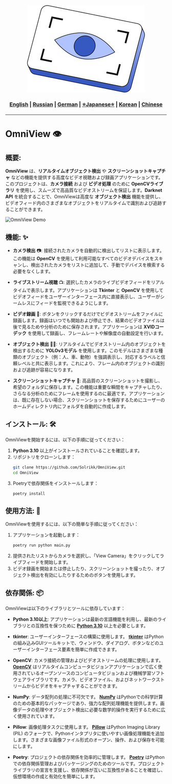 <div align="center">
  <img src="https://github.com/Solrikk/OmniView/blob/main/assets/images/techny-machine-vision-icon.png" alt="Logo" />
</div>

<div align="center">
  <h3>
    <a href="https://github.com/Solrikk/OmniView/blob/main/README.md">English</a> |
    <a href="https://github.com/Solrikk/OmniView/blob/main/README_RU.md">Russian</a> |
    <a href="https://github.com/Solrikk/OmniView/blob/main/README_GE.md">German</a> |
    <a href="https://github.com/Solrikk/OmniView/blob/main/README_JP.md">⭐Japanese⭐</a> |
    <a href="README_KR.md">Korean</a> |
    <a href="README_CN.md">Chinese</a>
  </h3>
</div>

-----------------

# OmniView 👁️

## 概要:

**OmniView** は、**リアルタイムオブジェクト検出** や **スクリーンショットキャプチャ** などの機能を提供する高度なビデオ視聴および録画アプリケーションです。このプロジェクトは、**カメラ接続** および **ビデオ処理** のために **OpenCVライブラリ** を使用し、スムーズで高品質なビデオストリームを保証します。**Darknet API** を統合することで、OmniViewは高度な **オブジェクト検出** 機能を提供し、ビデオフィード内のさまざまなオブジェクトをリアルタイムで識別および追跡することができます。

![OmniView Demo](https://github.com/Solrikk/OmniView/blob/main/assets/gif/OmniView.gif)

## 機能: ✨

- **カメラ検出** 📷: 接続されたカメラを自動的に検出してリストに表示します。この機能は **OpenCV** を使用して利用可能なすべてのビデオデバイスをスキャンし、検出されたカメラをリストに追加して、手動でデバイスを検索する必要をなくします。

- **ライブストリーム視聴** 📺: 選択したカメラのライブビデオフィードをリアルタイムで表示します。アプリケーションは **Tkinter** と **OpenCV** を使用してビデオフィードをユーザーインターフェース内に直接表示し、ユーザーがシームレスにフィードを監視できるようにします。

- **ビデオ録画** 🎥: ボタンをクリックするだけでビデオストリームをファイルに録画します。録画はいつでも開始および停止でき、結果のビデオファイルは後で見るためや分析のために保存されます。アプリケーションは **XVIDコーデック** を使用して録画し、フレームレートや解像度の自動設定を行います。

- **オブジェクト検出** 🕵️‍♂️: リアルタイムでビデオストリーム内のオブジェクトを検出するために **YOLOv3モデル** を使用します。このモデルはさまざまな種類のオブジェクト（例：人、車、動物）を強調表示し、対応するラベルと信頼レベルと共に表示します。これにより、フレーム内のオブジェクトの識別および追跡が容易になります。

- **スクリーンショットキャプチャ** 📸: 高品質のスクリーンショットを撮影し、希望のフォルダに保存します。この機能は重要な瞬間をキャプチャしたり、さらなる分析のためにフレームを使用するのに最適です。アプリケーションは、既に存在しない場合、スクリーンショットを保存するためにユーザーのホームディレクトリ内にフォルダを自動的に作成します。

## インストール: 🛠️

OmniViewを開始するには、以下の手順に従ってください：

1. **Python 3.10** 以上がインストールされていることを確認します。
2. リポジトリをクローンします：
    ```bash
    git clone https://github.com/Solrikk/OmniView.git
    cd OmniView
    ```
3. Poetryで依存関係をインストールします：
    ```bash
    poetry install
    ```

## 使用方法: 🚀

OmniViewを使用するには、以下の簡単な手順に従ってください：

1. アプリケーションを起動します：
    ```bash
    poetry run python main.py
    ```
2. 提供されたリストからカメラを選択し、「View Camera」をクリックしてライブフィードを開始します。
3. ビデオ録画を開始または停止したり、スクリーンショットを撮ったり、オブジェクト検出を有効にしたりするためのボタンを使用します。

## 依存関係: 📦

OmniViewは以下のライブラリとツールに依存しています：

- **Python 3.10以上**: アプリケーションは最新の言語機能を利用し、最新のライブラリとの互換性を保つために [**Python 3.10**](https://www.python.org/downloads/release/python-3100/) 以上を必要とします。

- **tkinter**: ユーザーインターフェースの構築に使用します。 [**tkinter**](https://docs.python.org/3/library/tkinter.html) はPythonの組み込みGUIツールキットで、ウィンドウ、ダイアログ、ボタンなどのユーザーインターフェース要素を簡単に作成できます。

- **OpenCV**: カメラ接続の管理およびビデオストリームの処理に使用します。 [**OpenCV**](https://opencv.org/) はリアルタイムコンピュータビジョンアプリケーションで広く使用されているオープンソースのコンピュータビジョンおよび機械学習ソフトウェアライブラリです。カメラ、ビデオファイル、およびネットワークストリームからビデオをキャプチャすることができます。

- **NumPy**: データ配列の処理に不可欠です。 [**NumPy**](https://numpy.org/) はPythonでの科学計算のための基本的なパッケージであり、強力な配列処理機能を提供します。画像データの処理やオブジェクト検出に必要な数学的操作を実行するために広く使用されています。

- **Pillow**: 画像処理タスクに使用します。 [**Pillow**](https://python-pillow.org/) はPython Imaging Library (PIL) のフォークで、Pythonインタプリタに使いやすい画像処理機能を追加します。さまざまな画像ファイル形式のオープン、操作、および保存を可能にします。

- **Poetry**: プロジェクトの依存関係を効率的に管理します。 [**Poetry**](https://python-poetry.org/) はPythonでの依存関係管理およびパッケージングのためのツールです。プロジェクトライブラリの宣言を支援し、依存関係が互いに互換性があることを確認し、仮想環境の作成と有効化を簡単にします。
